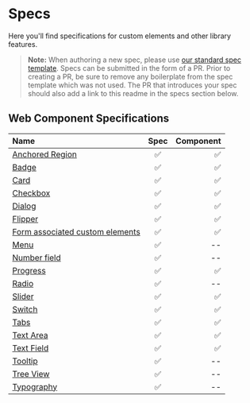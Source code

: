 # Specs

Here you'll find specifications for custom elements and other library features.

> **Note:** When authoring a new spec, please use [our standard spec template](./template.md). Specs can be submitted in the form of a PR. Prior to creating a PR, be sure to remove any boilerplate from the spec template which was not used. The PR that introduces your spec should also add a link to this readme in the specs section below.

## Web Component Specifications
| Name | Spec | Component |
| :--------- | :---------: | ---------: |
| [Anchored Region](../packages/web-components/fast-components/src/anchored-region/anchored-region.spec.md) | :white_check_mark: | :white_check_mark: |
| [Badge](../packages/web-components/fast-components/src/badge/badge.spec.md) | :white_check_mark: | :white_check_mark: |
| [Card](../packages/web-components/fast-components/src/card/card.spec.md) | :white_check_mark: | :white_check_mark: |
| [Checkbox](../packages/web-components/fast-components/src/checkbox/checkbox.spec.md) | :white_check_mark: | :white_check_mark: |
| [Dialog](../packages/web-components/fast-components/src/dialog/dialog.spec.md) | :white_check_mark: | :white_check_mark: |
| [Flipper](../packages/web-components/fast-components/src/flipper/flipper.spec.md) | :white_check_mark: | :white_check_mark: |
| [Form associated custom elements](../packages/web-components/fast-components/src/form-associated/form-associated-custom-element.spec.md) | :white_check_mark: | :white_check_mark: |
| [Menu](./menu/menu.md) | :white_check_mark: | -- |
| [Number field](./number-field.md) | :white_check_mark: | -- |
| [Progress](../packages/web-components/fast-components/src/progress/progress.spec.md) | :white_check_mark: | :white_check_mark: |
| [Radio](../packages/web-components/fast-components/src/radio/radio.spec.md) | :white_check_mark: | -- |
| [Slider](../packages/web-components/fast-components/src/slider/slider.spec.md) | :white_check_mark: | :white_check_mark: |
| [Switch](../packages/web-components/fast-components/src/switch/switch.spec.md) | :white_check_mark: | :white_check_mark: |
| [Tabs](./tabs/tabs.md) | :white_check_mark: | :white_check_mark: |
| [Text Area](../packages/web-components/fast-components/src/text-area/text-area.spec.md) | :white_check_mark: | :white_check_mark: |
| [Text Field](../packages/web-components/fast-components/src/text-field/text-field.spec.md) | :white_check_mark: | :white_check_mark: |
| [Tooltip](./tooltip.md) | :white_check_mark: | -- |
| [Tree View](./tree-view/tree-view.md) | :white_check_mark: | -- |
| [Typography](./typography.md) | :white_check_mark: | -- |
